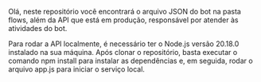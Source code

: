 Olá, neste repositório você encontrará o arquivo JSON do bot na pasta flows, além da API que está em produção, responsável por atender às atividades do bot.

Para rodar a API localmente, é necessário ter o Node.js versão 20.18.0 instalado na sua máquina. Após clonar o repositório, basta executar o comando npm install para instalar as dependências e, em seguida, rodar o arquivo app.js para iniciar o serviço local.
